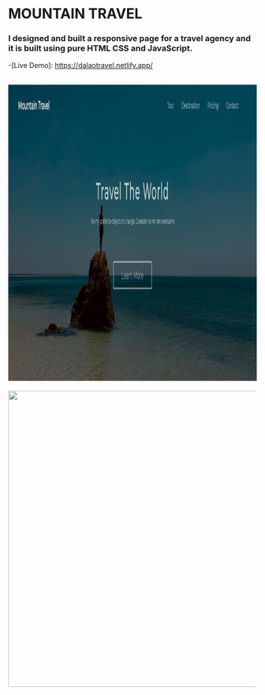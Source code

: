 # MOUNTAIN TRAVEL

### I designed and built a responsive page for a travel agency and it is built using pure HTML CSS and JavaScript.


-[Live Demo]: https://dalaotravel.netlify.app/



<br>
    <img src="https://raw.githubusercontent.com/AhmadDalao/Mountain-Travel/master/images/landing1.png" height="600" width="800"/>
<br>


<br>
    <img src="https://raw.githubusercontent.com/AhmadDalao/Mountain-Travel/master/images/landing.png" height="600" width="800"/>
<br>



